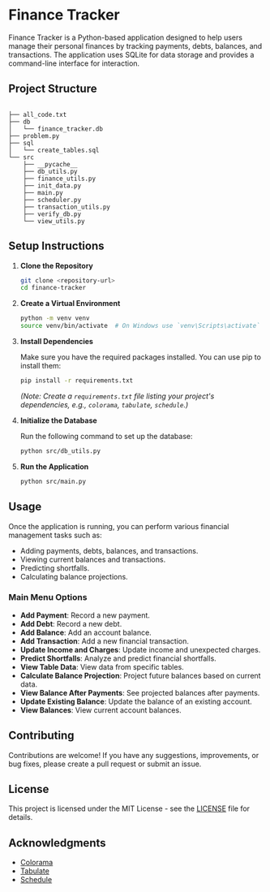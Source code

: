 # Finance Tracker

Finance Tracker is a Python-based application designed to help users manage their personal finances by tracking payments, debts, balances, and transactions. The application uses SQLite for data storage and provides a command-line interface for interaction.

## Project Structure

```

├── all_code.txt
├── db
│   └── finance_tracker.db
├── problem.py
├── sql
│   └── create_tables.sql
└── src
    ├── __pycache__
    ├── db_utils.py
    ├── finance_utils.py
    ├── init_data.py
    ├── main.py
    ├── scheduler.py
    ├── transaction_utils.py
    ├── verify_db.py
    └── view_utils.py
```

## Setup Instructions

1. **Clone the Repository**

   ```bash
   git clone <repository-url>
   cd finance-tracker
   ```

2. **Create a Virtual Environment**

   ```bash
   python -m venv venv
   source venv/bin/activate  # On Windows use `venv\Scripts\activate`
   ```

3. **Install Dependencies**

   Make sure you have the required packages installed. You can use pip to install them:

   ```bash
   pip install -r requirements.txt
   ```

   *(Note: Create a `requirements.txt` file listing your project's dependencies, e.g., `colorama`, `tabulate`, `schedule`.)*

4. **Initialize the Database**

   Run the following command to set up the database:

   ```bash
   python src/db_utils.py
   ```

5. **Run the Application**

   ```bash
   python src/main.py
   ```

## Usage

Once the application is running, you can perform various financial management tasks such as:

- Adding payments, debts, balances, and transactions.
- Viewing current balances and transactions.
- Predicting shortfalls.
- Calculating balance projections.

### Main Menu Options

- **Add Payment**: Record a new payment.
- **Add Debt**: Record a new debt.
- **Add Balance**: Add an account balance.
- **Add Transaction**: Add a new financial transaction.
- **Update Income and Charges**: Update income and unexpected charges.
- **Predict Shortfalls**: Analyze and predict financial shortfalls.
- **View Table Data**: View data from specific tables.
- **Calculate Balance Projection**: Project future balances based on current data.
- **View Balance After Payments**: See projected balances after payments.
- **Update Existing Balance**: Update the balance of an existing account.
- **View Balances**: View current account balances.

## Contributing

Contributions are welcome! If you have any suggestions, improvements, or bug fixes, please create a pull request or submit an issue.

## License

This project is licensed under the MIT License - see the [LICENSE](LICENSE) file for details.

## Acknowledgments

- [Colorama](https://pypi.org/project/colorama/)
- [Tabulate](https://pypi.org/project/tabulate/)
- [Schedule](https://pypi.org/project/schedule/)